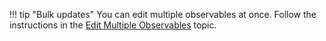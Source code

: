 !!! tip "Bulk updates"
    You can edit multiple observables at once. Follow the instructions in the [Edit Multiple Observables](/thehive/user-guides/analyst-corner/observables/edit-multiple-observables/) topic.